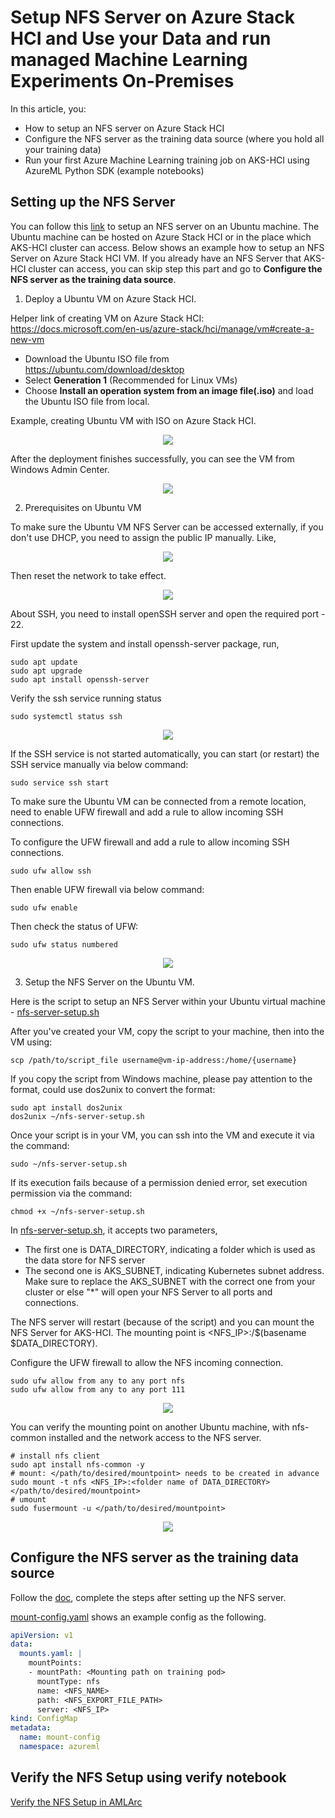 # Setup NFS Server on Azure Stack HCI and Use your Data and run managed Machine Learning Experiments On-Premises

In this article, you:
* How to setup an NFS server on Azure Stack HCI
* Configure the NFS server as the training data source (where you hold all your training data)
* Run your first Azure Machine Learning training job on AKS-HCI using AzureML Python SDK (example notebooks)

## Setting up the NFS Server

You can follow this [link](https://help.ubuntu.com/community/SettingUpNFSHowTo) to setup an NFS server on an Ubuntu machine. The Ubuntu machine can be hosted on Azure Stack HCI or in the place which AKS-HCI cluster can access. Below shows an example how to setup an NFS Server on Azure Stack HCI VM. If you already have an NFS Server that AKS-HCI cluster can access, you can skip step this part and go to **Configure the NFS server as the training data source**.

1. Deploy a Ubuntu VM on Azure Stack HCI.

Helper link of creating VM on Azure Stack HCI: https://docs.microsoft.com/en-us/azure-stack/hci/manage/vm#create-a-new-vm

* Download the Ubuntu ISO file from https://ubuntu.com/download/desktop
* Select **Generation 1** (Recommended for Linux VMs)
* Choose **Install an operation system from an image file(.iso)** and load the Ubuntu ISO file from local.

Example, creating Ubuntu VM with ISO on Azure Stack HCI.

<p align="center">
  <img src="nfs/images/create-ubuntu-vm.png" />
</p>

After the deployment finishes successfully, you can see the VM from Windows Admin Center.

<p align="center">
  <img src="nfs/images/ubuntu-vm-created.png" />
</p>

2. Prerequisites on Ubuntu VM

To make sure the Ubuntu VM NFS Server can be accessed externally, if you don't use DHCP, you need to assign the public IP manually. Like,

<p align="center">
  <img src="nfs/images/configure-public-ip.png" />
</p>

Then reset the network to take effect.

<p align="center">
  <img src="nfs/images/reset-network.png" />
</p>

About SSH, you need to install openSSH server and open the required port - 22.

First update the system and install openssh-server package, run,

```shell
sudo apt update
sudo apt upgrade
sudo apt install openssh-server
```
Verify the ssh service running status
```shell
sudo systemctl status ssh
```
<p align="center">
  <img src="nfs/images/ssh-status.png" />
</p>

If the SSH service is not started automatically, you can start (or restart) the SSH service manually via below command:
```shell
sudo service ssh start
```
To make sure the Ubuntu VM can be connected from a remote location, need to enable UFW firewall and add a rule to allow incoming SSH connections.

To configure the UFW firewall and add a rule to allow incoming SSH connections.
```shell
sudo ufw allow ssh
```
Then enable UFW firewall via below command:
```shell
sudo ufw enable
```
Then check the status of UFW:
```shell
sudo ufw status numbered
```
<p align="center">
  <img src="nfs/images/ufw-ssh.png" />
</p>


3. Setup the NFS Server on the Ubuntu VM.

Here is the script to setup an NFS Server within your Ubuntu virtual machine - [nfs-server-setup.sh](nfs/nfs-server-setup.sh)

After you've created your VM, copy the script to your machine, then into the VM using: 

```shell
scp /path/to/script_file username@vm-ip-address:/home/{username}
```
If you copy the script from Windows machine, please pay attention to the format, could use dos2unix to convert the format:
```shell
sudo apt install dos2unix
dos2unix ~/nfs-server-setup.sh
```
Once your script is in your VM, you can ssh into the VM and execute it via the command:

```shell
sudo ~/nfs-server-setup.sh
```
If its execution fails because of a permission denied error, set execution permission via the command:

```shell
chmod +x ~/nfs-server-setup.sh
```

In [nfs-server-setup.sh](nfs/nfs-server-setup.sh), it accepts two parameters,
* The first one is DATA_DIRECTORY, indicating a folder which is used as the data store for NFS server
* The second one is AKS_SUBNET, indicating Kubernetes subnet address. Make sure to replace the AKS_SUBNET with the correct one from your cluster or else "*" will open your NFS Server to all ports and connections.

The NFS server will restart (because of the script) and you can mount the NFS Server for AKS-HCI. The mounting point is <NFS_IP>:/$(basename $DATA_DIRECTORY).

Configure the UFW firewall to allow the NFS incoming connection.
```shell
sudo ufw allow from any to any port nfs
sudo ufw allow from any to any port 111
```
<p align="center">
  <img src="nfs/images/ufw-nfs.png" />
</p>

You can verify the mounting point on another Ubuntu machine, with nfs-common installed and the network access to the NFS server.
```shell
# install nfs client
sudo apt install nfs-common -y
# mount: </path/to/desired/mountpoint> needs to be created in advance
sudo mount -t nfs <NFS_IP>:<folder name of DATA_DIRECTORY> </path/to/desired/mountpoint>
# umount
sudo fusermount -u </path/to/desired/mountpoint>
```
<p align="center">
  <img src="nfs/images/verify-nfs-vm.png" />
</p>

## Configure the NFS server as the training data source

Follow the [doc](../setup-ephemeral-nfs-volume.md), complete the steps after setting up the NFS server.

[mount-config.yaml](nfs/mount-config.yaml) shows an example config as the following.

```yaml
apiVersion: v1
data:
  mounts.yaml: |
    mountPoints:
    - mountPath: <Mounting path on training pod>
      mountType: nfs
      name: <NFS_NAME>
      path: <NFS_EXPORT_FILE_PATH>
      server: <NFS_IP>
kind: ConfigMap
metadata:
  name: mount-config
  namespace: azureml
```

## Verify the NFS Setup using verify notebook

[Verify the NFS Setup in AMLArc](nfs/Verify_NFS_Setup_in_AMLArc.ipynb)